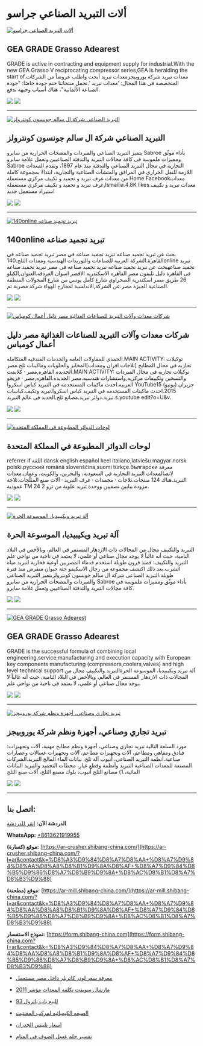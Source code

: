 # ألات التبريد الصناعي جراسو

<a href="https://swt.shibang-china.com/?l=ar&img&k=%D8%A3%D9%84%D8%A7%D8%AA+%D8%A7%D9%84%D8%AA%D8%A8%D8%B1%D9%8A%D8%AF+%D8%A7%D9%84%D8%B5%D9%86%D8%A7%D8%B9%D9%8A+%D8%AC%D8%B1%D8%A7%D8%B3%D9%88" target="_blank">![ألات التبريد الصناعي جراسو](http://static.shibang-china.com/all-800x300/35.jpg)</a>

## GEA GRADE Grasso Adearest
GRADE is active in contracting and equipment supply for industrial.With the new GEA Grasso V reciprocating compressor series,GEA is heralding the start of.معدات تبريد شركة يوروبيجزمعدات تبريد أبحت واطلب عروضاً من الشركات المتخصصة في هذا المجال: &#39;معدات تبريد &#39;.تحمل منتجاتنا ختم جودة خاصًا: &quot;جودة الصناعة الألمانية&quot;، هناك أسباب وجيهة تدفع.


<a href="https://whatsapp.shibangsoft.com/WhatsApp.php" target="_blank" title="WhatsApp">![](http://static.shibang-china.com/icon/whatsapp.png)</a> <a href="https://swt.shibang-china.com/?l=ar&icon&k=%D8%A3%D9%84%D8%A7%D8%AA+%D8%A7%D9%84%D8%AA%D8%A8%D8%B1%D9%8A%D8%AF+%D8%A7%D9%84%D8%B5%D9%86%D8%A7%D8%B9%D9%8A+%D8%AC%D8%B1%D8%A7%D8%B3%D9%88" target="_blank">![](http://static.shibang-china.com/icon/chat-ar.png)</a>

---

<a href="https://swt.shibang-china.com/?l=ar&img&k=%D8%A3%D9%84%D8%A7%D8%AA+%D8%A7%D9%84%D8%AA%D8%A8%D8%B1%D9%8A%D8%AF+%D8%A7%D9%84%D8%B5%D9%86%D8%A7%D8%B9%D9%8A+%D8%AC%D8%B1%D8%A7%D8%B3%D9%88" target="_blank">![التبريد الصناعي شركة ال سالم جونسون كونترولز](http://static.shibang-china.com/all-800x300/805.jpg)</a>

## التبريد الصناعي شركة ال سالم جونسون كونترولز
يتميز التبريد الصناعي والمبردات والمضخات الحرارية من سابرو Sabroe بأداء موثّق ومميزات ملموسة في كافة مجالات التبريد والتدفئة الصناعيين.وتعمل علامة سابرو Sabroe التجارية في مجال التبريد الصناعي والتدفئة منذ عام 1897، وتقدم المعدات اللازمة للنقل الحراري في المرافق والمنشآت الصناعية والتجارية، ابتداءً بمجموعة كاملة من.معدات غرف تبريد و تجميد و تكييف مركزي مستعملة Home Facebookمعدات غرف تبريد و تجميد و تكييف مركزي مستعملة,Ismailia.4.8K likes.معدات تبريد و تكييف استيراد مستعمل جديد‎


<a href="https://whatsapp.shibangsoft.com/WhatsApp.php" target="_blank" title="WhatsApp">![](http://static.shibang-china.com/icon/whatsapp.png)</a> <a href="https://swt.shibang-china.com/?l=ar&icon&k=%D8%A3%D9%84%D8%A7%D8%AA+%D8%A7%D9%84%D8%AA%D8%A8%D8%B1%D9%8A%D8%AF+%D8%A7%D9%84%D8%B5%D9%86%D8%A7%D8%B9%D9%8A+%D8%AC%D8%B1%D8%A7%D8%B3%D9%88" target="_blank">![](http://static.shibang-china.com/icon/chat-ar.png)</a>

---

<a href="https://swt.shibang-china.com/?l=ar&img&k=%D8%A3%D9%84%D8%A7%D8%AA+%D8%A7%D9%84%D8%AA%D8%A8%D8%B1%D9%8A%D8%AF+%D8%A7%D9%84%D8%B5%D9%86%D8%A7%D8%B9%D9%8A+%D8%AC%D8%B1%D8%A7%D8%B3%D9%88" target="_blank">![140online تبريد تجميد صناعه](http://static.shibang-china.com/all-800x300/112.jpg)</a>

## 140online تبريد تجميد صناعه
بحث عن تبريد تجميد صناعه تبريد تجميد صناعه فى مصر تبريد تجميد صناعه فى القاهرة.الشركة العربية للصناعات والتوريدات الهندسية ومعدات الثلج.140online تبريد تجميد صناعهبحث عن تبريد تجميد صناعه تبريد تجميد صناعه فى مصر تبريد تجميد صناعه فى القاهرة دليل تليفون مصر القاهره الاسكندريه الاقصر اسوان الغردقه.العنوان,الكيلو 26 طريق مصر اسكندرية الصحراوي شارع كامل يونس من شارع المحولات المنظقة الصناعية الجيزة مصر.عن الشركة,الاندلسية لمخارج الهواء شركة مصرية تم.


<a href="https://whatsapp.shibangsoft.com/WhatsApp.php" target="_blank" title="WhatsApp">![](http://static.shibang-china.com/icon/whatsapp.png)</a> <a href="https://swt.shibang-china.com/?l=ar&icon&k=%D8%A3%D9%84%D8%A7%D8%AA+%D8%A7%D9%84%D8%AA%D8%A8%D8%B1%D9%8A%D8%AF+%D8%A7%D9%84%D8%B5%D9%86%D8%A7%D8%B9%D9%8A+%D8%AC%D8%B1%D8%A7%D8%B3%D9%88" target="_blank">![](http://static.shibang-china.com/icon/chat-ar.png)</a>

---

<a href="https://swt.shibang-china.com/?l=ar&img&k=%D8%A3%D9%84%D8%A7%D8%AA+%D8%A7%D9%84%D8%AA%D8%A8%D8%B1%D9%8A%D8%AF+%D8%A7%D9%84%D8%B5%D9%86%D8%A7%D8%B9%D9%8A+%D8%AC%D8%B1%D8%A7%D8%B3%D9%88" target="_blank">![شركات معدات وآلات التبريد للصناعات الغذائية مصر دليل أعمال كومباس](http://static.shibang-china.com/all-800x300/1368.jpg)</a>

## شركات معدات وآلات التبريد للصناعات الغذائية مصر دليل أعمال كومباس
الحمدى للمقاولات العامه والخدمات الفندقيه المتكامله.MAIN ACTIVITY: توكيلات تجاريه فى مجال المطابخ [ثلاجات افران ومعدات]المخابز والحلويات وماكينات ثلج.مصر الجديده.القاهره,مصر &middot; كلايمت.MAIN ACTIVITY: توكيلات تجاريه فى مجال المبردات والتسخين وتكييفات مركزيه,واستشارات هندسيه.مصر الجديده.القاهره,مصر &middot; فريجو العربيه.احدث ماكينات المستخدمه فى التبريد كباس اسكروا YouTube15 حزيران (يونيو) 2015.احدث ماكينات المستخدمه فى التبريد كباس اسكروا.تبريد وتكيف.كباسات تبريد.دوائر تبريد.مصانع ثلج.الجديد فى عالم التبريد.s.youtube edit?o=U&amp;v.


<a href="https://whatsapp.shibangsoft.com/WhatsApp.php" target="_blank" title="WhatsApp">![](http://static.shibang-china.com/icon/whatsapp.png)</a> <a href="https://swt.shibang-china.com/?l=ar&icon&k=%D8%A3%D9%84%D8%A7%D8%AA+%D8%A7%D9%84%D8%AA%D8%A8%D8%B1%D9%8A%D8%AF+%D8%A7%D9%84%D8%B5%D9%86%D8%A7%D8%B9%D9%8A+%D8%AC%D8%B1%D8%A7%D8%B3%D9%88" target="_blank">![](http://static.shibang-china.com/icon/chat-ar.png)</a>

---

<a href="https://swt.shibang-china.com/?l=ar&img&k=%D8%A3%D9%84%D8%A7%D8%AA+%D8%A7%D9%84%D8%AA%D8%A8%D8%B1%D9%8A%D8%AF+%D8%A7%D9%84%D8%B5%D9%86%D8%A7%D8%B9%D9%8A+%D8%AC%D8%B1%D8%A7%D8%B3%D9%88" target="_blank">![لوحات الدوائر المطبوعة في المملكة المتحدة](http://static.shibang-china.com/all-800x300/42.jpg)</a>

## لوحات الدوائر المطبوعة في المملكة المتحدة
referrer if اللغة dansk english espa&#241;ol keel italiano,latviešu magyar norsk polski.pусский rom&#226;nă slovenščina,suomi t&#252;rk&#231;e.български معرفة لاتصالمعدات التبريد التجارية في السعودية، والبحرين، والكويت، وعمان.معدات التبريد.هناك 124 منتجات.ثلاجات &middot; مجمدات &middot; غرف التبريد &middot; آلات صنع المثلّجات.ثلاجة عمودية TM 24 2 مزودة ببابين نصفيين ووحدة تبريد علوية من ترو.


<a href="https://whatsapp.shibangsoft.com/WhatsApp.php" target="_blank" title="WhatsApp">![](http://static.shibang-china.com/icon/whatsapp.png)</a> <a href="https://swt.shibang-china.com/?l=ar&icon&k=%D8%A3%D9%84%D8%A7%D8%AA+%D8%A7%D9%84%D8%AA%D8%A8%D8%B1%D9%8A%D8%AF+%D8%A7%D9%84%D8%B5%D9%86%D8%A7%D8%B9%D9%8A+%D8%AC%D8%B1%D8%A7%D8%B3%D9%88" target="_blank">![](http://static.shibang-china.com/icon/chat-ar.png)</a>

---

<a href="https://swt.shibang-china.com/?l=ar&img&k=%D8%A3%D9%84%D8%A7%D8%AA+%D8%A7%D9%84%D8%AA%D8%A8%D8%B1%D9%8A%D8%AF+%D8%A7%D9%84%D8%B5%D9%86%D8%A7%D8%B9%D9%8A+%D8%AC%D8%B1%D8%A7%D8%B3%D9%88" target="_blank">![آلة تبريد ويكيبيديا، الموسوعة الحرة](http://static.shibang-china.com/all-800x300/1303.jpg)</a>

## آلة تبريد ويكيبيديا، الموسوعة الحرة
التبريد والتكييف مجال من المجالات ذات الازدهار المستمر في العالم، وبالأخص في البلاد النامية، حيث أنه غالباً لا يوجد مجال صناعي أو علمي، لا يعتمد في ناحية من نواحي علم التبريد والتكييف: فمنذ قرون طويلة استخدم قدماء المصريين أوعية فخارية لتبريد مياه الشرب.بعد ذلك اكتشف مجموعة من رجال الاسكيمو جثة حيوان منقرض منذ فترة طويلة.التبريد الصناعي شركة ال سالم جونسون كونترولزيتميز التبريد الصناعي والمبردات والمضخات الحرارية من سابرو Sabroe بأداء موثّق ومميزات ملموسة في كافة مجالات التبريد والتدفئة الصناعيين.وتعمل علامة سابرو.


<a href="https://whatsapp.shibangsoft.com/WhatsApp.php" target="_blank" title="WhatsApp">![](http://static.shibang-china.com/icon/whatsapp.png)</a> <a href="https://swt.shibang-china.com/?l=ar&icon&k=%D8%A3%D9%84%D8%A7%D8%AA+%D8%A7%D9%84%D8%AA%D8%A8%D8%B1%D9%8A%D8%AF+%D8%A7%D9%84%D8%B5%D9%86%D8%A7%D8%B9%D9%8A+%D8%AC%D8%B1%D8%A7%D8%B3%D9%88" target="_blank">![](http://static.shibang-china.com/icon/chat-ar.png)</a>

---

<a href="https://swt.shibang-china.com/?l=ar&img&k=%D8%A3%D9%84%D8%A7%D8%AA+%D8%A7%D9%84%D8%AA%D8%A8%D8%B1%D9%8A%D8%AF+%D8%A7%D9%84%D8%B5%D9%86%D8%A7%D8%B9%D9%8A+%D8%AC%D8%B1%D8%A7%D8%B3%D9%88" target="_blank">![GEA GRADE Grasso Adearest](http://static.shibang-china.com/all-800x300/571.jpg)</a>

## GEA GRADE Grasso Adearest
GRADE is the successful formula of combining local engineering,service,manufacturing and execution capacity with European key components manufacturing (compressors,coolers,valves) and high level technical support.آلة تبريد ويكيبيديا، الموسوعة الحرةالتبريد والتكييف مجال من المجالات ذات الازدهار المستمر في العالم، وبالأخص في البلاد النامية، حيث أنه غالباً لا يوجد مجال صناعي أو علمي، لا يعتمد في ناحية من نواحي علم.


<a href="https://whatsapp.shibangsoft.com/WhatsApp.php" target="_blank" title="WhatsApp">![](http://static.shibang-china.com/icon/whatsapp.png)</a> <a href="https://swt.shibang-china.com/?l=ar&icon&k=%D8%A3%D9%84%D8%A7%D8%AA+%D8%A7%D9%84%D8%AA%D8%A8%D8%B1%D9%8A%D8%AF+%D8%A7%D9%84%D8%B5%D9%86%D8%A7%D8%B9%D9%8A+%D8%AC%D8%B1%D8%A7%D8%B3%D9%88" target="_blank">![](http://static.shibang-china.com/icon/chat-ar.png)</a>

---

<a href="https://swt.shibang-china.com/?l=ar&img&k=%D8%A3%D9%84%D8%A7%D8%AA+%D8%A7%D9%84%D8%AA%D8%A8%D8%B1%D9%8A%D8%AF+%D8%A7%D9%84%D8%B5%D9%86%D8%A7%D8%B9%D9%8A+%D8%AC%D8%B1%D8%A7%D8%B3%D9%88" target="_blank">![تبريد تجاري وصناعي، أجهزة ونظم شركة يوروبيجز](http://static.shibang-china.com/all-800x300/1025.jpg)</a>

## تبريد تجاري وصناعي، أجهزة ونظم شركة يوروبيجز
:مورد السلعة التالية تبريد تجاري وصناعي، أجهزة ونظم مطابخ مهنية، آلات وتجهيزات فنادق ومقاهي ومطاعم، آلات وتجهيزات مطاعم، آلات وتجهيزات غسالات وعصارات صناعية.أنظمة التبريد الصناعي، أنبوب آلة ثلج، نباتات الماء المالح التبريد.الشركات المصنعة للمعدات الصناعية التبريد وأنظمة وقطع غيار، محطات التجميد والتبريد النباتات المائية،.1) مصانع الثلج أنبوب، بلوك مصنع الثلج، آلات صنع الثلج


<a href="https://whatsapp.shibangsoft.com/WhatsApp.php" target="_blank" title="WhatsApp">![](http://static.shibang-china.com/icon/whatsapp.png)</a> <a href="https://swt.shibang-china.com/?l=ar&icon&k=%D8%A3%D9%84%D8%A7%D8%AA+%D8%A7%D9%84%D8%AA%D8%A8%D8%B1%D9%8A%D8%AF+%D8%A7%D9%84%D8%B5%D9%86%D8%A7%D8%B9%D9%8A+%D8%AC%D8%B1%D8%A7%D8%B3%D9%88" target="_blank">![](http://static.shibang-china.com/icon/chat-ar.png)</a>

---
## اتصل بنا:

**الدردشة الآن:** [انقر للدردشة](https://swt.shibang-china.com?l=ar&contact&k=%D8%A3%D9%84%D8%A7%D8%AA+%D8%A7%D9%84%D8%AA%D8%A8%D8%B1%D9%8A%D8%AF+%D8%A7%D9%84%D8%B5%D9%86%D8%A7%D8%B9%D9%8A+%D8%AC%D8%B1%D8%A7%D8%B3%D9%88)

**WhatsApp:**  [+8613621919955](https://whatsapp.shibangsoft.com/WhatsApp.php)

**موقع (كسارة):** [https://ar-crusher.shibang-china.com/](https://ar-crusher.shibang-china.com/?l=ar&contact&k=%D8%A3%D9%84%D8%A7%D8%AA+%D8%A7%D9%84%D8%AA%D8%A8%D8%B1%D9%8A%D8%AF+%D8%A7%D9%84%D8%B5%D9%86%D8%A7%D8%B9%D9%8A+%D8%AC%D8%B1%D8%A7%D8%B3%D9%88)

**موقع (مطحنة):** [https://ar-mill.shibang-china.com/](https://ar-mill.shibang-china.com/?l=ar&contact&k=%D8%A3%D9%84%D8%A7%D8%AA+%D8%A7%D9%84%D8%AA%D8%A8%D8%B1%D9%8A%D8%AF+%D8%A7%D9%84%D8%B5%D9%86%D8%A7%D8%B9%D9%8A+%D8%AC%D8%B1%D8%A7%D8%B3%D9%88)

**نموذج الاستفسار:** [https://form.shibang-china.com](https://form.shibang-china.com?l=ar&contact&k=%D8%A3%D9%84%D8%A7%D8%AA+%D8%A7%D9%84%D8%AA%D8%A8%D8%B1%D9%8A%D8%AF+%D8%A7%D9%84%D8%B5%D9%86%D8%A7%D8%B9%D9%8A+%D8%AC%D8%B1%D8%A7%D8%B3%D9%88)

* [معرفة سعر لودر كاتربلر داخل مصر مستعمل](../19/%D9%85%D8%B9%D8%B1%D9%81%D8%A9%20%D8%B3%D8%B9%D8%B1%20%D9%84%D9%88%D8%AF%D8%B1%20%D9%83%D8%A7%D8%AA%D8%B1%D8%A8%D9%84%D8%B1%20%D8%AF%D8%A7%D8%AE%D9%84%20%D9%85%D8%B5%D8%B1%20%D9%85%D8%B3%D8%AA%D8%B9%D9%85%D9%84.md)

* [مارشال سويفت تكلفة المعدات مؤشر 2011](../16/%D9%85%D8%A7%D8%B1%D8%B4%D8%A7%D9%84%20%D8%B3%D9%88%D9%8A%D9%81%D8%AA%20%D8%AA%D9%83%D9%84%D9%81%D8%A9%20%D8%A7%D9%84%D9%85%D8%B9%D8%AF%D8%A7%D8%AA%20%D9%85%D8%A4%D8%B4%D8%B1%202011.md)

* [للبيع باب باترول 93](../16/%D9%84%D9%84%D8%A8%D9%8A%D8%B9%20%D8%A8%D8%A7%D8%A8%20%D8%A8%D8%A7%D8%AA%D8%B1%D9%88%D9%84%2093.md)

* [الصيغه الكيميائيه لمركب المغنتيت](../20/%D8%A7%D9%84%D8%B5%D9%8A%D8%BA%D9%87%20%D8%A7%D9%84%D9%83%D9%8A%D9%85%D9%8A%D8%A7%D8%A6%D9%8A%D9%87%20%D9%84%D9%85%D8%B1%D9%83%D8%A8%20%D8%A7%D9%84%D9%85%D8%BA%D9%86%D8%AA%D9%8A%D8%AA.md)

* [اسعار تلييس الجدران](../18/%D8%A7%D8%B3%D8%B9%D8%A7%D8%B1%20%D8%AA%D9%84%D9%8A%D9%8A%D8%B3%20%D8%A7%D9%84%D8%AC%D8%AF%D8%B1%D8%A7%D9%86.md)

* [تفسير حلم غسل الصوف في المنام](../19/%D8%AA%D9%81%D8%B3%D9%8A%D8%B1%20%D8%AD%D9%84%D9%85%20%D8%BA%D8%B3%D9%84%20%D8%A7%D9%84%D8%B5%D9%88%D9%81%20%D9%81%D9%8A%20%D8%A7%D9%84%D9%85%D9%86%D8%A7%D9%85.md)